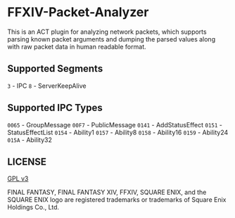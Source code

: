 # FFXIV-Packet-Analyzer

This is an ACT plugin for analyzing network packets, which supports parsing known packet arguments and dumping the parsed values along with raw packet data in human readable format.

## Supported Segments 

`3` - IPC
`8` - ServerKeepAlive

## Supported IPC Types

`0065` - GroupMessage
`00F7` - PublicMessage
`0141` - AddStatusEffect
`0151` - StatusEffectList
`0154` - Ability1
`0157` - Ability8
`0158` - Ability16
`0159` - Ability24
`015A` - Ability32

## LICENSE
 
[GPL v3](LICENSE)

FINAL FANTASY, FINAL FANTASY XIV, FFXIV, SQUARE ENIX, and the SQUARE ENIX logo are registered trademarks or trademarks of Square Enix Holdings Co., Ltd.